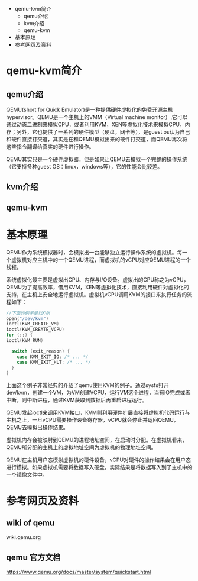 + qemu-kvm简介
   + qemu介绍
   + kvm介绍
   + qemu-kvm
+ 基本原理
+ 参考网页及资料

# qemu-kvm简介

## qemu介绍
QEMU(short for Quick Emulator)是一种提供硬件虚拟化的免费开源主机hypervisor。QEMU是一个主机上的VMM（Virtual machine monitor）,它可以通过动态二进制来模拟CPU，或者利用KVM，XEN等虚拟化技术来模拟CPU，内存；另外，它也提供了一系列的硬件模型（硬盘，网卡等），是guest os认为自己和硬件直接打交道，其实是在和QEMU模拟出来的硬件打交道，而QEMU再次将这些指令翻译给真实的硬件进行操作。

QEMU其实只是一个硬件虚拟器，但是如果让QEMU去模拟一个完整的操作系统（它支持多种guest OS：linux，windows等），它的性能会比较差。

## kvm介绍

## qemu-kvm


# 基本原理
QEMU作为系统模拟器时，会模拟出一台能够独立运行操作系统的虚拟机。每一个虚拟机对应主机中的一个QEMU进程，而虚拟机的vCPU对应QEMU进程的一个线程。

系统虚拟化最主要是虚拟出CPU、内存与I/O设备。虚拟出的CPU称之为vCPU，QEMU为了提高效率，借用KVM，XEN等虚拟化技术，直接利用硬件对虚拟化的支持，在主机上安全地运行虚拟机。虚拟机vCPU调用KVM的接口来执行任务的流程如下：

``` C
//下面的例子是以KVM
open("/dev/kvm")
ioctl(KVM_CREATE_VM)
ioctl(KVM_CREATE_VCPU)
for (;;) {
ioctl(KVM_RUN)

  switch (exit_reason) {
    case KVM_EXIT_IO: /* ... */
    case KVM_EXIT_HLT: /* ... */
  }
}
```

上面这个例子非常经典的介绍了qemu使用KVM的例子。通过sysfs打开dev/kvm，创建一个VM，为VM创建VCPU，运行VM这个进程，当有IO完成或者中断，则中断进程，通过KVM获取到数据后再重启进程运行。

QEMU发起ioctl来调用KVM接口，KVM则利用硬件扩展直接将虚拟机代码运行与主机之上，一旦vCPU需要操作设备寄存器，vCPU就会停止并返回QEMU，QEMU去模拟出操作结果。

虚拟机内存会被映射到QEMU的进程地址空间，在启动时分配。在虚拟机看来，QEMU所分配的主机上的虚拟地址空间为虚拟机的物理地址空间。

QEMU在主机用户态模拟虚拟机的硬件设备，vCPU对硬件的操作结果会在用户态进行模拟。如果虚拟机需要将数据写入硬盘，实际结果是将数据写入到了主机中的一个镜像文件中。

# 参考网页及资料

## wiki of qemu
wiki.qemu.org

## qemu 官方文档
https://www.qemu.org/docs/master/system/quickstart.html
